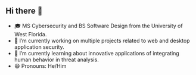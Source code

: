 ## Hi there 👋

- 🎓 MS Cybersecurity and BS Software Design from the University of West Florida.
- 🔭 I’m currently working on multiple projects related to web and desktop application security.
- 🌱 I’m currently learning about innovative applications of integrating human behavior in threat analysis.
- 😄 Pronouns: He/Him

<!--
- 👯 I’m looking to collaborate on an e-reader application that can sync across devices.
- 🤔 I’m looking for help with ...
- 📫 How to reach me: ...
- 💬 Ask me about ...
- ⚡ Fun fact: 
-->

